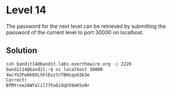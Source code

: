 # Level 14

The password for the next level can be retrieved by submitting the password of the current level to port 30000 on localhost.

## Solution

```bash
ssh bandit14@bandit.labs.overthewire.org -p 2220
bandit14@bandit:~$ nc localhost 30000
4wcYUJFw0k0XLShlDzztnTBHiqxU3b3e
Correct!
BfMYroe26WYalil77FoDi9qh59eK5xNr
```

